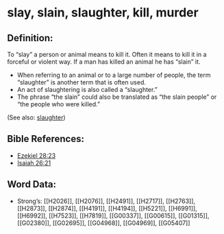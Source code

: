 # slay, slain, slaughter, kill, murder

## Definition:

To “slay” a person or animal means to kill it. Often it means to kill it in a forceful or violent way. If a man has killed an animal he has “slain” it.

* When referring to an animal or to a large number of people, the term “slaughter” is another term that is often used.
* An act of slaughtering is also called a “slaughter.”
* The phrase “the slain” could also be translated as “the slain people” or “the people who were killed.”

(See also: [slaughter](../other/slaughter.md))

## Bible References:

* [Ezekiel 28:23](rc://en/tn/help/ezk/28/23)
* [Isaiah 26:21](rc://en/tn/help/isa/26/21)

## Word Data:

* Strong’s: [[H2026]], [[H2076]], [[H2491]], [[H2717]], [[H2763]], [[H2873]], [[H2874]], [[H4191]], [[H4194]], [[H5221]], [[H6991]], [[H6992]], [[H7523]], [[H7819]], [[G00337]], [[G00615]], [[G01315]], [[G02380]], [[G02695]], [[G04968]], [[G04969]], [[G05407]]

